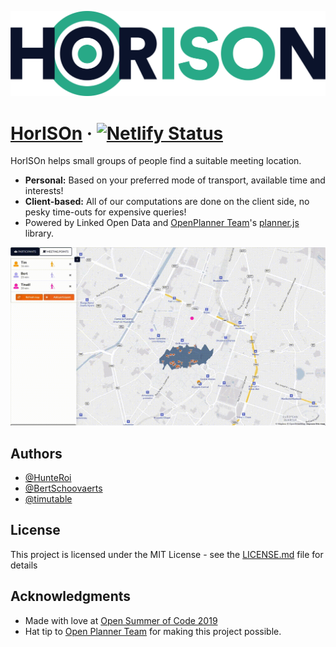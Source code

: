 ![](assets/horison.png)

# [HorISOn](https://horison-map.be) &middot; [![Netlify Status](https://api.netlify.com/api/v1/badges/bb4677d0-d448-4fb9-8133-d91486923188/deploy-status)](https://app.netlify.com/sites/distracted-shaw-67fdd2/deploys)

HorISOn helps small groups of people find a suitable meeting location.

* **Personal:** Based on your preferred mode of transport, available time and interests!
* **Client-based:** All of our computations are done on the client side, no
  pesky time-outs for expensive queries!
* Powered by Linked Open Data and [OpenPlanner Team](https://openplanner.team/)'s [planner.js](https://planner.js.org/)
  library.

![](assets/horison.gif)

## Authors

* [@HunteRoi](https://github.com/hunteroi)
* [@BertSchoovaerts](https://github.com/bertschoovaerts)
* [@timutable](https://github.com/timutable)

## License

This project is licensed under the MIT License - see the
[LICENSE.md](LICENSE.md) file for details

## Acknowledgments

* Made with love at [Open Summer of Code 2019](https://osoc.be/2019)
* Hat tip to [Open Planner Team](https://openplanner.team/) for making this project possible.

